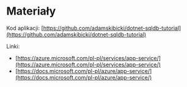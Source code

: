 # Materiały

Kod aplikacji: [https://github.com/adamskibicki/dotnet-sqldb-tutorial](https://github.com/adamskibicki/dotnet-sqldb-tutorial)

Linki:

* [https://azure.microsoft.com/pl-pl/services/app-service/](https://azure.microsoft.com/pl-pl/services/app-service/)
* [https://docs.microsoft.com/pl-pl/azure/app-service/](https://docs.microsoft.com/pl-pl/azure/app-service/)


